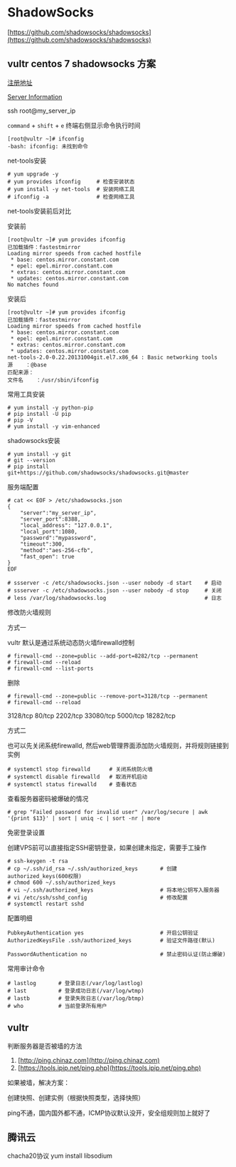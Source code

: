 # ShadowSocks

[https://github.com/shadowsocks/shadowsocks](https://github.com/shadowsocks/shadowsocks)

## vultr centos 7 shadowsocks 方案

[注册地址](https://www.vultr.com/?ref=7428701)

[Server Information](https://my.vultr.com/subs/?SUBID=15762015)

ssh root@my_server_ip

`command` + `shift` + `e` 终端右侧显示命令执行时间

```
[root@vultr ~]# ifconfig
-bash: ifconfig: 未找到命令
```

net-tools安装
```
# yum upgrade -y
# yum provides ifconfig     # 检查安装状态
# yum install -y net-tools  # 安装网络工具
# ifconfig -a               # 检查网络工具
```

net-tools安装前后对比

安装前
```
[root@vultr ~]# yum provides ifconfig
已加载插件：fastestmirror
Loading mirror speeds from cached hostfile
 * base: centos.mirror.constant.com
 * epel: epel.mirror.constant.com
 * extras: centos.mirror.constant.com
 * updates: centos.mirror.constant.com
No matches found
```
安装后
```
[root@vultr ~]# yum provides ifconfig
已加载插件：fastestmirror
Loading mirror speeds from cached hostfile
 * base: centos.mirror.constant.com
 * epel: epel.mirror.constant.com
 * extras: centos.mirror.constant.com
 * updates: centos.mirror.constant.com
net-tools-2.0-0.22.20131004git.el7.x86_64 : Basic networking tools
源    ：@base
匹配来源：
文件名    ：/usr/sbin/ifconfig
```

常用工具安装
```
# yum install -y python-pip
# pip install -U pip
# pip -V
# yum install -y vim-enhanced
```

shadowsocks安装
```
# yum install -y git
# git --version
# pip install git+https://github.com/shadowsocks/shadowsocks.git@master
```

服务端配置
```
# cat << EOF > /etc/shadowsocks.json
{
    "server":"my_server_ip",
    "server_port":8388,
    "local_address": "127.0.0.1",
    "local_port":1080,
    "password":"mypassword",
    "timeout":300,
    "method":"aes-256-cfb",
    "fast_open": true
}
EOF

# ssserver -c /etc/shadowsocks.json --user nobody -d start    # 启动
# ssserver -c /etc/shadowsocks.json --user nobody -d stop     # 关闭
# less /var/log/shadowsocks.log                               # 日志
```

修改防火墙规则

方式一

vultr 默认是通过系统动态防火墙firewalld控制
```
# firewall-cmd --zone=public --add-port=8282/tcp --permanent
# firewall-cmd --reload
# firewall-cmd --list-ports
```

删除
```
# firewall-cmd --zone=public --remove-port=3128/tcp --permanent
# firewall-cmd --reload
```
3128/tcp 80/tcp 2202/tcp 33080/tcp 5000/tcp 18282/tcp


方式二

也可以先关闭系统firewalld, 然后web管理界面添加防火墙规则，并将规则链接到实例
```
# systemctl stop firewalld      # 关闭系统防火墙
# systemctl disable firewalld   # 取消开机启动
# systemctl status firewalld    # 查看状态
```

查看服务器密码被爆破的情况
```
# grep "Failed password for invalid user" /var/log/secure | awk '{print $13}' | sort | uniq -c | sort -nr | more
```

免密登录设置

创建VPS前可以直接指定SSH密钥登录，如果创建未指定，需要手工操作
```
# ssh-keygen -t rsa
# cp ~/.ssh/id_rsa ~/.ssh/authorized_keys       # 创建authorized_keys(600权限)
# chmod 600 ~/.ssh/authorized_keys
# vi ~/.ssh/authorized_keys                     # 将本地公钥写入服务器
# vi /etc/ssh/sshd_config                       # 修改配置
# systemctl restart sshd
```

配置明细
```
PubkeyAuthentication yes                        # 开启公钥验证
AuthorizedKeysFile .ssh/authorized_keys         # 验证文件路径(默认)

PasswordAuthentication no                       # 禁止密码认证(防止爆破)
```

常用审计命令
```
# lastlog       # 登录日志(/var/log/lastlog)
# last          # 登录成功日志(/var/log/wtmp)
# lastb         # 登录失败日志(/var/log/btmp)
# who           # 当前登录所有用户
```

## vultr

判断服务器是否被墙的方法

1. [http://ping.chinaz.com](http://ping.chinaz.com)
2. [https://tools.ipip.net/ping.php](https://tools.ipip.net/ping.php)

如果被墙，解决方案：

创建快照、创建实例（根据快照类型，选择快照）

ping不通，国内国外都不通，ICMP协议默认没开，安全组规则加上就好了


## 腾讯云

chacha20协议
yum install libsodium
